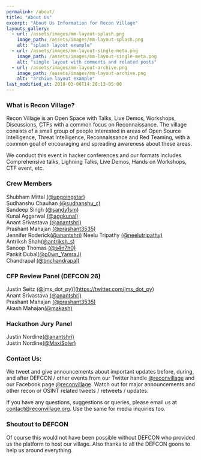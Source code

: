 ```yaml
---
permalink: /about/
title: "About Us"
excerpt: "About Us Information for Recon Village"
layouts_gallery:
  - url: /assets/images/mm-layout-splash.png
    image_path: /assets/images/mm-layout-splash.png
    alt: "splash layout example"
  - url: /assets/images/mm-layout-single-meta.png
    image_path: /assets/images/mm-layout-single-meta.png
    alt: "single layout with comments and related posts"
  - url: /assets/images/mm-layout-archive.png
    image_path: /assets/images/mm-layout-archive.png
    alt: "archive layout example"
last_modified_at: 2018-03-08T14:28:13-05:00
---
```


### What is Recon Village?
Recon Village is an Open Space with Talks, Live Demos, Workshops, Discussions, CTFs with a common focus on Reconnaissance. The village consists of a small group of people interested in areas of Open Source Intelligence, Threat Intelligence, Reconnaissance and Red Teaming, with a common goal of encouraging and spreading awareness about these areas.

We conduct this event in hacker conferences and our formats includes Comprehensive talks, Lighning Talks, Live Demos, Hands on Workshops, CTF event, etc. 

### Crew Members
Shubham Mittal [(@upgoingstar)](https://twitter.com/upgoingstar)<br>
Sudhanshu Chauhan [(@sudhanshu_c)](https://twitter.com/sudhanshu_c)<br>
Sandeep Singh [(@sandy1sm)](https://twitter.com/sandy1sm)<br>
Kunal Aggarwal [(@aggkunal)](https://twitter.com/aggkunal)<br>
Anant Srivastava [(@anantshri)](https://twitter.com/anantshri)<br>
Prashant Mahajan [(@prashant3535)](https://twitter.com/prashant3535)<br>
Jennifer Roderick[(@anantshri)](https://twitter.com/anantshri)
Neelu Tripathy [(@neelutripathy)](https://twitter.com/neelutripathy)<br>
Antriksh Shah[(@antriksh_s)](https://twitter.com/antriksh_s)<br>
Sanoop Thomas [(@s4n7h0)](https://twitter.com/s4n7h0)<br>
Pankit Dubal[(@p0wn_YamraJ)](https://twitter.com/p0wn_YamraJ)<br>
Chandrapal [(@bnchandrapal)](https://twitter.com/bnchandrapal)


### CFP Review Panel (DEFCON 26)
Justin Seitz (@jms_dot_py)](https://twitter.com/jms_dot_py)<br>
Anant Srivastava [(@anantshri)](https://twitter.com/anantshri)<br>
Prashant Mahajan [(@prashant3535)](https://twitter.com/prashant3535)<br>
Akash Mahajan[(@makash)](https://twitter.com/makash)


### Hackathon Jury Panel
Justin Nordine[(@anantshri)](https://twitter.com/jnordine)<br>
Justin Nordine[(@MaxiSoler)](https://twitter.com/MaxiSoler)<br>


### Contact Us:
We tweet and give announcements about important updates before, during, and after DEFCON / other events from our Twitter handle [@reconvillage](https://twitter.com/reconvillage) and our Facebook page [@reconvillage](https://facebook.com/reconvillage). Watch out for major announcements and other  recon or OSINT related tweets / retweets / updates.

If you have any questions, suggestions or queries, please email us at contact@reconvillage.org. Use the same for media inquiries too.

### Shoutout to DEFCON
Of course this would not have been possible without DEFCON who provided us the platform to host our village. Also thanks to all the DEFCON goons to help us around everything. 


